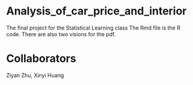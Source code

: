 # Analysis_of_car_price_and_interior
The final project for the Statistical Learning class
The Rmd file is the R code. There are also two visions for the pdf.

# Collaborators
Ziyan Zhu, Xinyi Huang
